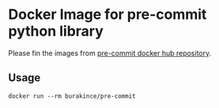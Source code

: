 # Docker Image for pre-commit python library

Please fin the images from [pre-commit docker hub repository](https://hub.docker.com/r/burakince/pre-commit).

## Usage

```console
docker run --rm burakince/pre-commit
```

